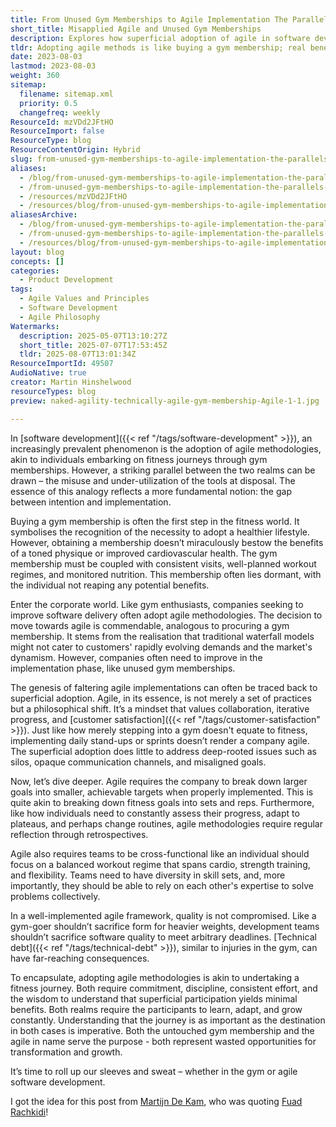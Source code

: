 ```yaml
---
title: From Unused Gym Memberships to Agile Implementation The Parallels of Misapplied Investments
short_title: Misapplied Agile and Unused Gym Memberships
description: Explores how superficial adoption of agile in software development mirrors unused gym memberships, highlighting the need for genuine commitment and effective implementation.
tldr: Adopting agile methods is like buying a gym membership; real benefits come only with consistent, committed practice rather than superficial adoption. Key to success are breaking down goals, fostering cross-functional teams, and maintaining quality instead of just following rituals. Development managers should focus on genuine agile implementation and ongoing improvement to avoid wasted investment and missed opportunities.
date: 2023-08-03
lastmod: 2023-08-03
weight: 360
sitemap:
  filename: sitemap.xml
  priority: 0.5
  changefreq: weekly
ResourceId: mzVDd2JFtHO
ResourceImport: false
ResourceType: blog
ResourceContentOrigin: Hybrid
slug: from-unused-gym-memberships-to-agile-implementation-the-parallels-of-misapplied-investments
aliases:
  - /blog/from-unused-gym-memberships-to-agile-implementation-the-parallels-of-misapplied-investments
  - /from-unused-gym-memberships-to-agile-implementation-the-parallels-of-misapplied-investments
  - /resources/mzVDd2JFtHO
  - /resources/blog/from-unused-gym-memberships-to-agile-implementation-the-parallels-of-misapplied-investments
aliasesArchive:
  - /blog/from-unused-gym-memberships-to-agile-implementation-the-parallels-of-misapplied-investments
  - /from-unused-gym-memberships-to-agile-implementation-the-parallels-of-misapplied-investments
  - /resources/blog/from-unused-gym-memberships-to-agile-implementation-the-parallels-of-misapplied-investments
layout: blog
concepts: []
categories:
  - Product Development
tags:
  - Agile Values and Principles
  - Software Development
  - Agile Philosophy
Watermarks:
  description: 2025-05-07T13:10:27Z
  short_title: 2025-07-07T17:53:45Z
  tldr: 2025-08-07T13:01:34Z
ResourceImportId: 49507
AudioNative: true
creator: Martin Hinshelwood
resourceTypes: blog
preview: naked-agility-technically-agile-gym-membership-Agile-1-1.jpg

---
```

In [software development]({{< ref "/tags/software-development" >}}), an increasingly prevalent phenomenon is the adoption of agile methodologies, akin to individuals embarking on fitness journeys through gym memberships. However, a striking parallel between the two realms can be drawn – the misuse and under-utilization of the tools at disposal. The essence of this analogy reflects a more fundamental notion: the gap between intention and implementation.

Buying a gym membership is often the first step in the fitness world. It symbolises the recognition of the necessity to adopt a healthier lifestyle. However, obtaining a membership doesn’t miraculously bestow the benefits of a toned physique or improved cardiovascular health. The gym membership must be coupled with consistent visits, well-planned workout regimes, and monitored nutrition. This membership often lies dormant, with the individual not reaping any potential benefits.

Enter the corporate world. Like gym enthusiasts, companies seeking to improve software delivery often adopt agile methodologies. The decision to move towards agile is commendable, analogous to procuring a gym membership. It stems from the realisation that traditional waterfall models might not cater to customers' rapidly evolving demands and the market's dynamism. However, companies often need to improve in the implementation phase, like unused gym memberships.

The genesis of faltering agile implementations can often be traced back to superficial adoption. Agile, in its essence, is not merely a set of practices but a philosophical shift. It’s a mindset that values collaboration, iterative progress, and [customer satisfaction]({{< ref "/tags/customer-satisfaction" >}}). Just like how merely stepping into a gym doesn't equate to fitness, implementing daily stand-ups or sprints doesn’t render a company agile. The superficial adoption does little to address deep-rooted issues such as silos, opaque communication channels, and misaligned goals.

Now, let’s dive deeper. Agile requires the company to break down larger goals into smaller, achievable targets when properly implemented. This is quite akin to breaking down fitness goals into sets and reps. Furthermore, like how individuals need to constantly assess their progress, adapt to plateaus, and perhaps change routines, agile methodologies require regular reflection through retrospectives.

Agile also requires teams to be cross-functional like an individual should focus on a balanced workout regime that spans cardio, strength training, and flexibility. Teams need to have diversity in skill sets, and, more importantly, they should be able to rely on each other's expertise to solve problems collectively.

In a well-implemented agile framework, quality is not compromised. Like a gym-goer shouldn’t sacrifice form for heavier weights, development teams shouldn’t sacrifice software quality to meet arbitrary deadlines. [Technical debt]({{< ref "/tags/technical-debt" >}}), similar to injuries in the gym, can have far-reaching consequences.

To encapsulate, adopting agile methodologies is akin to undertaking a fitness journey. Both require commitment, discipline, consistent effort, and the wisdom to understand that superficial participation yields minimal benefits. Both realms require the participants to learn, adapt, and grow constantly. Understanding that the journey is as important as the destination in both cases is imperative. Both the untouched gym membership and the agile in name serve the purpose - both represent wasted opportunities for transformation and growth.

It’s time to roll up our sleeves and sweat – whether in the gym or agile software development.

I got the idea for this post from [Martijn De Kam](https://www.linkedin.com/in/fuadrachkidi?miniProfileUrn=urn%3Ali%3Afs_miniProfile%3AACoAAAK1xtgBNH79B88eHlOOipVUpV1J81vNJs8), who was quoting [Fuad Rachkidi](https://www.linkedin.com/in/fuadrachkidi?miniProfileUrn=urn%3Ali%3Afs_miniProfile%3AACoAAAK1xtgBNH79B88eHlOOipVUpV1J81vNJs8)!
